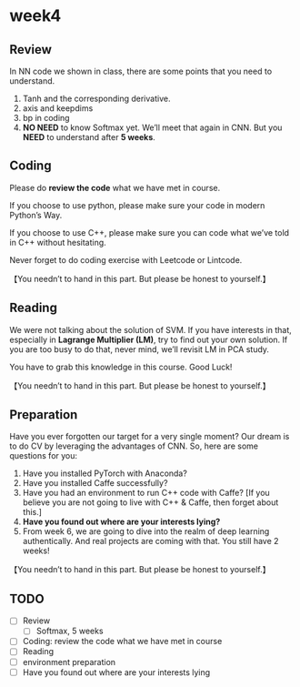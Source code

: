 # week4

## Review

In NN code we shown in class, there are some points that you need to understand.

  1. Tanh and the corresponding derivative.
  2. axis and keepdims
  3. bp in coding
  4. **NO NEED** to know Softmax yet. We’ll meet that again in CNN. But you **NEED** to understand after **5 weeks**.

## Coding

Please do **review the code** what we have met in course.

If you choose to use python, please make sure your code in modern Python’s Way.

If you choose to use C++, please make sure you can code what we’ve told in C++ without hesitating.

Never forget to do coding exercise with Leetcode or Lintcode.

【You needn’t to hand in this part. But please be honest to yourself.】

## Reading

We were not talking about the solution of SVM. If you have interests in that, especially in **Lagrange Multiplier (LM)**, try to find out your own solution. If you are too busy to do that, never mind, we’ll revisit LM in PCA study.

You have to grab this knowledge in this course. Good Luck!

【You needn’t to hand in this part. But please be honest to yourself.】

## Preparation

Have you ever forgotten our target for a very single moment? Our dream is to do CV by leveraging the advantages of CNN. So, here are some questions for you:

  1. Have you installed PyTorch with Anaconda?
  2. Have you installed Caffe successfully?
  3. Have you had an environment to run C++ code with Caffe? [If you believe you are not going to live with C++ & Caffe, then forget about this.]
  4. **Have you found out where are your interests lying?**
  5. From week 6, we are going to dive into the realm of deep learning authentically. And real projects are coming with that. You still have 2 weeks!
  
【You needn’t to hand in this part. But please be honest to yourself.】

## TODO

- [ ] Review
  - [ ] Softmax, 5 weeks
- [ ] Coding: review the code what we have met in course
- [ ] Reading
- [ ] environment preparation
- [ ] Have you found out where are your interests lying
